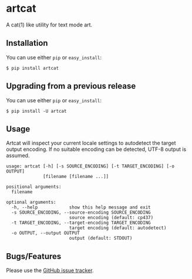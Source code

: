 # artcat

A cat(1) like utility for text mode art.

## Installation

You can use either `pip` or `easy_install`:

    $ pip install artcat

## Upgrading from a previous release

You can use either `pip` or `easy_install`:

    $ pip install -U artcat

## Usage

Artcat will inspect your current locale settings to autodetect the target
output encoding. If no suitable encoding can be detected, UTF-8 output is
assumed.

    usage: artcat [-h] [-s SOURCE_ENCODING] [-t TARGET_ENCODING] [-o OUTPUT]
                  [filename [filename ...]]

    positional arguments:
      filename

    optional arguments:
      -h, --help            show this help message and exit
      -s SOURCE_ENCODING, --source-encoding SOURCE_ENCODING
                            source encoding (default: cp437)
      -t TARGET_ENCODING, --target-encoding TARGET_ENCODING
                            target encoding (default: autodetect)
      -o OUTPUT, --output OUTPUT
                            output (default: STDOUT)

## Bugs/Features

Please use the [GitHub issue tracker](https://github.com/tehmaze/artcat/issues).
